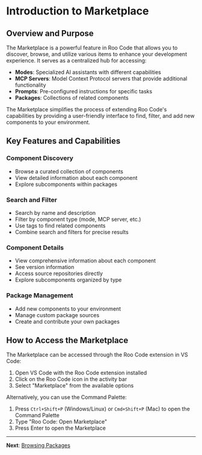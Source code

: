 # Introduction to Marketplace

## Overview and Purpose

The Marketplace is a powerful feature in Roo Code that allows you to discover, browse, and utilize various items to enhance your development experience. It serves as a centralized hub for accessing:

- **Modes**: Specialized AI assistants with different capabilities
- **MCP Servers**: Model Context Protocol servers that provide additional functionality
- **Prompts**: Pre-configured instructions for specific tasks
- **Packages**: Collections of related components

The Marketplace simplifies the process of extending Roo Code's capabilities by providing a user-friendly interface to find, filter, and add new components to your environment.

## Key Features and Capabilities

### Component Discovery

- Browse a curated collection of components
- View detailed information about each component
- Explore subcomponents within packages

### Search and Filter

- Search by name and description
- Filter by component type (mode, MCP server, etc.)
- Use tags to find related components
- Combine search and filters for precise results

### Component Details

- View comprehensive information about each component
- See version information
- Access source repositories directly
- Explore subcomponents organized by type

### Package Management

- Add new components to your environment
- Manage custom package sources
- Create and contribute your own packages

## How to Access the Marketplace

The Marketplace can be accessed through the Roo Code extension in VS Code:

1. Open VS Code with the Roo Code extension installed
2. Click on the Roo Code icon in the activity bar
3. Select "Marketplace" from the available options

Alternatively, you can use the Command Palette:

1. Press `Ctrl+Shift+P` (Windows/Linux) or `Cmd+Shift+P` (Mac) to open the Command Palette
2. Type "Roo Code: Open Marketplace"
3. Press Enter to open the Marketplace

---

**Next**: [Browsing Packages](./02-browsing-packages.md)
